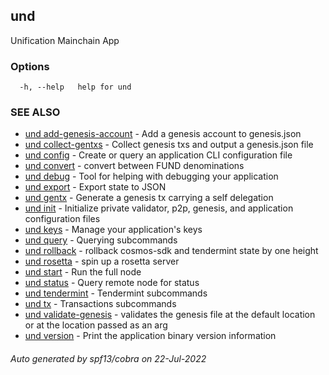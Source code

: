 ## und

Unification Mainchain App

### Options

```
  -h, --help   help for und
```

### SEE ALSO

* [und add-genesis-account](und_add-genesis-account.md)	 - Add a genesis account to genesis.json
* [und collect-gentxs](und_collect-gentxs.md)	 - Collect genesis txs and output a genesis.json file
* [und config](und_config.md)	 - Create or query an application CLI configuration file
* [und convert](und_convert.md)	 - convert between FUND denominations
* [und debug](und_debug.md)	 - Tool for helping with debugging your application
* [und export](und_export.md)	 - Export state to JSON
* [und gentx](und_gentx.md)	 - Generate a genesis tx carrying a self delegation
* [und init](und_init.md)	 - Initialize private validator, p2p, genesis, and application configuration files
* [und keys](und_keys.md)	 - Manage your application's keys
* [und query](und_query.md)	 - Querying subcommands
* [und rollback](und_rollback.md)	 - rollback cosmos-sdk and tendermint state by one height
* [und rosetta](und_rosetta.md)	 - spin up a rosetta server
* [und start](und_start.md)	 - Run the full node
* [und status](und_status.md)	 - Query remote node for status
* [und tendermint](und_tendermint.md)	 - Tendermint subcommands
* [und tx](und_tx.md)	 - Transactions subcommands
* [und validate-genesis](und_validate-genesis.md)	 - validates the genesis file at the default location or at the location passed as an arg
* [und version](und_version.md)	 - Print the application binary version information

###### Auto generated by spf13/cobra on 22-Jul-2022
